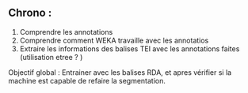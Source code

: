 ## Chrono :

1. Comprendre les annotations 
2. Comprendre comment WEKA travaille avec les annotatios
3. Extraire les informations des balises TEI avec les annotations faites (utilisation etree ? )

Objectif global : Entrainer avec les balises RDA, et apres vérifier si la machine est capable de refaire la segmentation. 